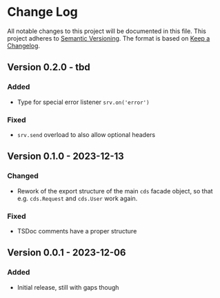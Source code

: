 # Change Log

All notable changes to this project will be documented in this file.
This project adheres to [Semantic Versioning](http://semver.org/).
The format is based on [Keep a Changelog](http://keepachangelog.com/).

## Version 0.2.0 - tbd

### Added

- Type for special error listener `srv.on('error')`

### Fixed

- `srv.send` overload to also allow optional headers


## Version 0.1.0 - 2023-12-13

### Changed

- Rework of the export structure of the main `cds` facade object, so that e.g. `cds.Request` and `cds.User` work again.

### Fixed

- TSDoc comments have a proper structure

## Version 0.0.1 - 2023-12-06

### Added

- Initial release, still with gaps though
